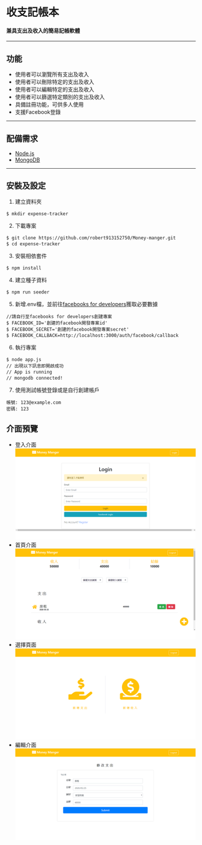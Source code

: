 # 收支記帳本
#### 兼具支出及收入的簡易記帳軟體
---
## 功能
+ 使用者可以瀏覽所有支出及收入
+ 使用者可以刪除特定的支出及收入
+ 使用者可以編輯特定的支出及收入
+ 使用者可以篩選特定類別的支出及收入
+ 具備註冊功能，可供多人使用
+ 支援Facebook登錄
---
## 配備需求
+ [Node.js](https://nodejs.org/en/)
+ [MongoDB](https://www.mongodb.com/)
---
## 安裝及設定
1. 建立資料夾
```
$ mkdir expense-tracker
```
2. 下載專案
```
$ git clone https://github.com/robert913152750/Money-manger.git
$ cd expense-tracker
```
3. 安裝相依套件
```
$ npm install
```
4. 建立種子資料
```
$ npm run seeder
```
5. 新增.env檔，並前往[facebooks for developers](https://developers.facebook.com/)獲取必要數據
```
//請自行至facebooks for developers創建專案
$ FACEBOOK_ID='創建的facebook開發專案id'
$ FACEBOOK_SECRET='創建的facebook開發專案secret'
$ FACEBOOK_CALLBACK=http://localhost:3000/auth/facebook/callback
```
6. 執行專案
```
$ node app.js
// 出現以下訊息即開啟成功
// App is running
// mongodb connected!
```
7. 使用測試帳號登錄或是自行創建帳戶
```
帳號: 123@example.com
密碼: 123
```
## 介面預覽
+ 登入介面
![login](https://github.com/robert913152750/Money-manger/blob/master/imageForGithub/login.png)
+ 首頁介面
![index](https://github.com/robert913152750/Money-manger/blob/master/imageForGithub/index.png)
+ 選擇頁面
![choose](https://github.com/robert913152750/Money-manger/blob/master/imageForGithub/choose.png)
+ 編輯介面
![edit](https://github.com/robert913152750/Money-manger/blob/master/imageForGithub/edit.png)